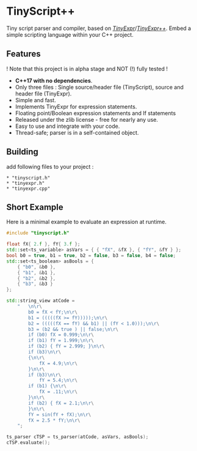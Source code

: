 
# TinyScript++

Tiny script parser and compiler, based on [*TinyExpr*](https://github.com/codeplea/tinyexpr)/[*TinyExpr++*](https://github.com/Blake-Madden/tinyexpr-plusplus). Embed a simple scripting language within your C++ project.

## Features

! Note that this project is in alpha stage and NOT (!) fully tested !

- **C++17 with no dependencies**.
- Only three files : Single source/header file (TinyScript), source and header file (TinyExpr).
- Simple and fast.
- Implements TinyExpr for expression statements.
- Floating point/Boolean expression statements and If statements
- Released under the zlib license - free for nearly any use.
- Easy to use and integrate with your code.
- Thread-safe; parser is in a self-contained object.

## Building

add following files to your project :

    * "tinyscript.h"
    * "tinyexpr.h"
    * "tinyexpr.cpp"

## Short Example

Here is a minimal example to evaluate an expression at runtime.

```cpp
#include "tinyscript.h"

float fX{ 2.f }, fY{ 3.f };
std::set<ts_variable> asVars = { { "fX", &fX }, { "fY", &fY } };
bool b0 = true, b1 = true, b2 = false, b3 = false, b4 = false;
std::set<ts_boolean> asBools = {
	{ "b0", &b0 },
	{ "b1", &b1 },
	{ "b2", &b2 },
	{ "b3", &b3 }
};

std::string_view atCode =
	"	\n\r\
		b0 = fX < fY;\n\r\
		b1 = (((((fX >= fY)))));\n\r\
		b2 = (((((fX == fY) && b1) || (fY < 1.0)));\n\r\
		b3 = (b2 && true ) || false;\n\r\
		if (b0) fX = 0.999;\n\r\
		if (b1) fY = 1.999;\n\r\
		if (b2) { fY = 2.999; }\n\r\
		if (b3)\n\r\
		{\n\r\
			fX = 4.9;\n\r\
		}\n\r\
		if (b3)\n\r\
			fY = 5.4;\n\r\
		if (b1) {\n\r\
			fX = .11;\n\r\
		}\n\r\
		if (b2) { fX = 2.1;\n\r\
		}\n\r\
		fY = sin(fY + fX);\n\r\
		fX = 2.5 * fY;\n\r\
	";

ts_parser cTSP = ts_parser(atCode, asVars, asBools);
cTSP.evaluate();
```

